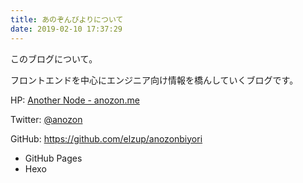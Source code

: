 ```yaml
---
title: あのぞんびよりについて
date: 2019-02-10 17:37:29
---
```


このブログについて。

フロントエンドを中心にエンジニア向け情報を橋んしていくブログです。

HP: [Another Node \- anozon\.me](https://anozon.me/)

Twitter: [@anozon](https://twitter.com/anozon)

GitHub: https://github.com/elzup/anozonbiyori

- GitHub Pages
- Hexo
